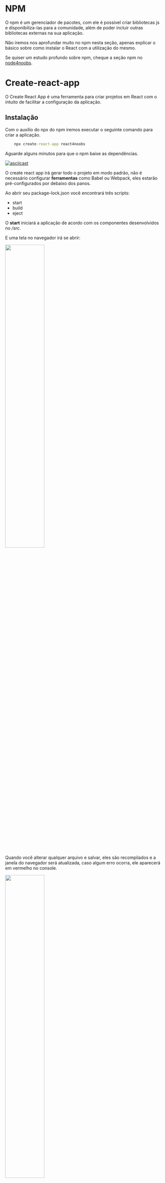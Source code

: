 # NPM

O npm é um gerenciador de pacotes, com ele é possível criar bibliotecas js e disponibiliza-las para a comunidade, além de poder incluir outras bibliotecas externas na sua aplicação.

Não iremos nos aprofundar muito no npm nesta seção, apenas explicar o básico sobre como instalar o React com a utilização do mesmo.

Se quiser um estudo profundo sobre npm, cheque a seção npm no [node4noobs](https://github.com/anabastos/node4noobs/blob/master/contents/1-primeiros-passos/npm.md).

# Create-react-app

O Create React App é uma ferramenta para criar projetos em React com o intuito de facilitar a configuração da aplicação.

## Instalação

Com o auxilio do npx do npm iremos executar o seguinte comando para criar a aplicação.

```cmd
    npx create-react-app react4noobs
```

Aguarde alguns minutos para que o npm baixe as dependências.

[![asciicast](https://asciinema.org/a/Fdow6obPI1WVkxKoBlITBxVMh.svg)](https://asciinema.org/a/Fdow6obPI1WVkxKoBlITBxVMh)

O create react app irá gerar todo o projeto em modo padrão, não é necessário configurar **ferramentas** como Babel ou Webpack, eles estarão pré-configurados por debaixo dos panos.

Ao abrir seu package-lock.json você encontrará três scripts:

- start
- build
- eject

O **start** iniciará a aplicação de acordo com os componentes desenvolvidos no */src*.

E uma tela no navegador irá se abrir:

<img align="center" src="/assets/npm-start-react.png" alt="" width="50%">

Quando você alterar qualquer arquivo e salvar, eles são recompilados e a janela do navegador será atualizada, caso algum erro ocorra, ele aparecerá em vermelho no console.

<img align="center" src="/assets/error-npm.png" alt="" width="50%">

O **build** é utilizado para enviar a aplicação para "produção".

Como isso acontece? Ao executa-lo o babel transpila a aplicação automaticamente e todo o app será mandado para uma pasta */build* fora da */src* em arquivos estáticos, e então seu arquivo estará pronto para ser colocado em produção.

O **eject** é interessante, inicialmente o create-react-app empacota e esconde os módulos do npm que ele está usando por debaixo dos panos, para que o *package.json* seja mais limpo e simples. Porém se você quiser começar a adicionar configurações mais complexas e instalar outros módulos, seus módulos atuais precisam saber quais são os módulos existentes. Então ao executar o **eject** ele não esconderá mais esses módulos, e eles estarão disponíveis no seu *package.json*.

Por fim, não é sempre necessário utilizar o create-react-app para criar o seu projeto, você também pode criar o seu projeto na mão, do zero. Porém como o curso tem o foco para inciantes, isso seria um assunto para conversarmos no futuro.
